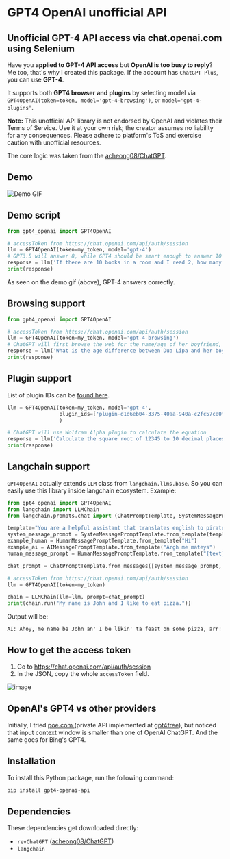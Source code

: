 # GPT4 OpenAI unofficial API

## Unofficial GPT-4 API access via chat.openai.com using Selenium

Have you **applied to GPT-4 API access** but **OpenAI is too busy to reply**? Me too, that's why I created this package. If the account has `ChatGPT Plus`, you can use **GPT-4**.

It supports both **GPT4 browser and plugins** by selecting model via `GPT4OpenAI(token=token, model='gpt-4-browsing')`, or `model='gpt-4-plugins'`.

**Note:** This unofficial API library is not endorsed by OpenAI and violates their Terms of Service. Use it at your own risk; the creator assumes no liability for any consequences. Please adhere to platform's ToS and exercise caution with unofficial resources.

The core logic was taken from the [acheong08/ChatGPT](https://github.com/acheong08/ChatGPT).

## Demo

![Demo GIF](https://user-images.githubusercontent.com/18037362/236707120-e93d40bc-b73b-4f72-bc7d-d0449a082946.gif)

## Demo script

```python
from gpt4_openai import GPT4OpenAI

# accessToken from https://chat.openai.com/api/auth/session
llm = GPT4OpenAI(token=my_token, model='gpt-4')
# GPT3.5 will answer 8, while GPT4 should be smart enough to answer 10
response = llm('If there are 10 books in a room and I read 2, how many books are still in the room?')
print(response)
```

As seen on the demo gif (above), GPT-4 answers correctly.

## Browsing support

```python
from gpt4_openai import GPT4OpenAI

# accessToken from https://chat.openai.com/api/auth/session
llm = GPT4OpenAI(token=my_token, model='gpt-4-browsing')
# ChatGPT will first browse the web for the name/age of her boyfriend, then return the answer
response = llm('What is the age difference between Dua Lipa and her boyfriend?')
print(response)
```

## Plugin support

List of plugin IDs can be [found here](https://github.com/acheong08/ChatGPT/blob/main/docs/plugins.json).

```python
llm = GPT4OpenAI(token=my_token, model='gpt-4',
                 plugin_ids=['plugin-d1d6eb04-3375-40aa-940a-c2fc57ce0f51'] # Wolfram Alpha
                 )

# ChatGPT will use Wolfram Alpha plugin to calculate the equation
response = llm('Calculate the square root of 12345 to 10 decimal places')
print(response)
```

## Langchain support

`GPT4OpenAI` actually extends `LLM` class from `langchain.llms.base`. So you can easily use this library inside langchain ecosystem. Example:

```python
from gpt4_openai import GPT4OpenAI
from langchain import LLMChain
from langchain.prompts.chat import (ChatPromptTemplate, SystemMessagePromptTemplate, AIMessagePromptTemplate, HumanMessagePromptTemplate)

template="You are a helpful assistant that translates english to pirate."
system_message_prompt = SystemMessagePromptTemplate.from_template(template)
example_human = HumanMessagePromptTemplate.from_template("Hi")
example_ai = AIMessagePromptTemplate.from_template("Argh me mateys")
human_message_prompt = HumanMessagePromptTemplate.from_template("{text}")

chat_prompt = ChatPromptTemplate.from_messages([system_message_prompt, example_human, example_ai, human_message_prompt])

# accessToken from https://chat.openai.com/api/auth/session
llm = GPT4OpenAI(token=my_token)

chain = LLMChain(llm=llm, prompt=chat_prompt)
print(chain.run("My name is John and I like to eat pizza."))
```

Output will be:
```
AI: Ahoy, me name be John an' I be likin' ta feast on some pizza, arr!
```

## How to get the access token

1. Go to https://chat.openai.com/api/auth/session
2. In the JSON, copy the whole `accessToken` field.

![image](https://github.com/Erol444/gpt4-openai-api/assets/18037362/c0bdfd9c-8ad1-48ca-8344-621a4513e04b)

## OpenAI's GPT4 vs other providers

Initially, I tried [poe.com ](https://poe.com/) (private API implemented at [gpt4free](https://github.com/gptforfree/gpt4free/tree/main/quora)), but noticed that input context window is smaller than one of OpenAI ChatGPT. And the same goes for Bing's GPT4.

## Installation

To install this Python package, run the following command:

```bash
pip install gpt4-openai-api
```

## Dependencies

These dependencies get downloaded directly:

- `revChatGPT` ([acheong08/ChatGPT](https://github.com/acheong08/ChatGPT))
- `langchain`
